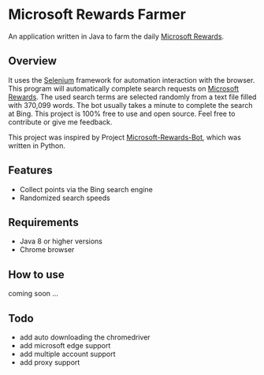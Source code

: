 # Microsoft Rewards Farmer
An application written in Java to farm the daily [Microsoft Rewards](https://www.microsoft.com/en-us/rewards).

## Overview
It uses the [Selenium](https://www.seleniumhq.org/) framework for automation interaction with the browser. This 
program will automatically complete search requests on [Microsoft Rewards](https://www.microsoft.com/en-us/rewards).
The used search terms are selected randomly from a text file filled with 370,099 words. The bot usually takes a minute
to complete the search at Bing. This project is 100% free to use and open source. Feel free to contribute or give me
feedback.

This project was inspired by Project [Microsoft-Rewards-Bot](https://github.com/xMNG/Microsoft-Rewards-Bot), which
was written in Python.

## Features
* Collect points via the Bing search engine
* Randomized search speeds

## Requirements
* Java 8 or higher versions
* Chrome browser

## How to use
coming soon ...

## Todo
* add auto downloading the chromedriver
* add microsoft edge support
* add multiple account support
* add proxy support
